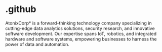 # .github
AtonixCorp* is a forward-thinking technology company specializing in cutting-edge data analytics solutions, security research, and innovative software development. Our expertise spans IoT, robotics, and integrated hardware and software systems, empowering businesses to harness the power of data and automation.
